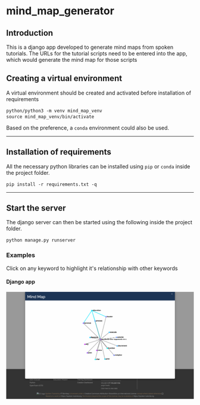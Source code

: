 # mind_map_generator

## Introduction
This is a django app developed to generate mind maps from spoken tutorials. The URLs for the tutorial scripts need to be entered into the app, which would generate the mind map for those scripts

## Creating a virtual environment

A virtual environment should be created and activated before installation of requirements

```
python/python3 -m venv mind_map_venv
source mind_map_venv/bin/activate
```

Based on the preference, a `conda` environment could also be used.

---
## Installation of requirements

All the necessary python libraries can be installed using `pip` or `conda` inside the project folder.

```
pip install -r requirements.txt -q
```

---
## Start the server

The django server can then be started using the following inside the project folder.

```
python manage.py runserver
```

### Examples
Click on any keyword to highlight it's relationship with other keywords

#### Django app
<p>
<img src="examples/django_app_final_integration.png" width"100%">
</p>
